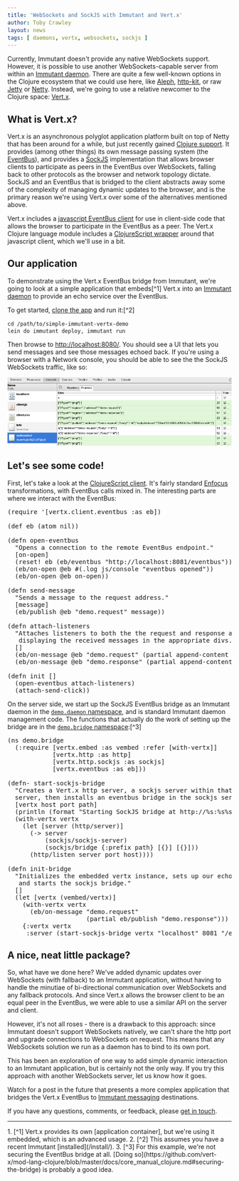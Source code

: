 ```yaml
---
title: 'WebSockets and SockJS with Immutant and Vert.x'
author: Toby Crawley
layout: news
tags: [ daemons, vertx, websockets, sockjs ]
---
```


Currently, Immutant doesn't provide any native WebSockets
support. However, it is possible to use another WebSockets-capable
server from within an [Immutant daemon]. There are quite a few
well-known options in the Clojure ecosystem that we could use here,
like [Aleph], [http-kit], or raw [Jetty] or [Netty]. Instead, we're
going to use a relative newcomer to the Clojure space: [Vert.x].

## What is Vert.x?

Vert.x is an asynchronous polyglot application platform built on top
of Netty that has been around for a while, but just recently gained
[Clojure support]. It provides (among other things) its own message
passing system (the [EventBus]), and provides a [SockJS]
implementation that allows browser clients to participate as peers in
the EventBus over WebSockets, falling back to other protocols as the
browser and network topology dictate. SockJS and an EventBus that is
bridged to the client abstracts away some of the complexity of
managing dynamic updates to the browser, and is the primary reason
we're using Vert.x over some of the alternatives mentioned above.

Vert.x includes a [javascript EventBus client] for use in client-side
code that allows the browser to participate in the EventBus as a
peer. The Vert.x Clojure language module includes a
[ClojureScript wrapper] around that javascript client, which we'll use
in a bit.

## Our application

To demonstrate using the Vert.x EventBus bridge from Immutant, we're
going to look at a simple application that embeds[^1] Vert.x into an
[Immutant daemon] to provide an echo service over the EventBus.

To get started,
[clone the app](https://github.com/immutant/simple-immutant-vertx-demo)
and run it:[^2]

    cd /path/to/simple-immutant-vertx-demo
    lein do immutant deploy, immutant run
    
Then browse to <http://localhost:8080/>. You should see a UI that lets
you send messages and see those messages echoed back. If you're using
a browser with a Network console, you should be able to see the
the SockJS WebSockets traffic, like so:

<img src="/images/news/sockjs.png" alt="[websocket activity]"/>


## Let's see some code! 

First, let's take a look at the [ClojureScript client]. It's fairly
standard [Enfocus] transformations, with EventBus calls mixed in. The
interesting parts are where we interact with the EventBus:

<pre class="syntax clojure">(require '[vertx.client.eventbus :as eb])

(def eb (atom nil))

(defn open-eventbus
  "Opens a connection to the remote EventBus endpoint."
  [on-open]
  (reset! eb (eb/eventbus "http://localhost:8081/eventbus"))
  (eb/on-open @eb #(.log js/console "eventbus opened"))
  (eb/on-open @eb on-open))

(defn send-message
  "Sends a message to the request address."
  [message]
  (eb/publish @eb "demo.request" message))

(defn attach-listeners
  "Attaches listeners to both the the request and response addresses,
   displaying the received messages in the appropriate divs."
  []
  (eb/on-message @eb "demo.request" (partial append-content "#sent"))
  (eb/on-message @eb "demo.response" (partial append-content "#rcvd")))

(defn init []
  (open-eventbus attach-listeners)
  (attach-send-click))
</pre>

On the server side, we start up the SockJS EventBus bridge as an
Immutant daemon in the
[`demo.daemon` namespace](https://github.com/immutant/simple-immutant-vertx-demo/blob/master/src/demo/daemon.clj),
and is standard Immutant daemon management code.  The functions that
actually do the work of setting up the bridge are in the
[`demo.bridge` namespace](https://github.com/immutant/simple-immutant-vertx-demo/blob/master/src/demo/bridge.clj):[^3]

<pre class="syntax clojure">(ns demo.bridge
  (:require [vertx.embed :as vembed :refer [with-vertx]]
            [vertx.http :as http]
            [vertx.http.sockjs :as sockjs]
            [vertx.eventbus :as eb]))

(defn- start-sockjs-bridge
  "Creates a Vert.x http server, a sockjs server within that http
  server, then installs an eventbus bridge in the sockjs server."
  [vertx host port path]
  (println (format "Starting SockJS bridge at http://%s:%s%s" host port path))
  (with-vertx vertx
    (let [server (http/server)]
      (-> server
          (sockjs/sockjs-server)
          (sockjs/bridge {:prefix path} [{}] [{}]))
      (http/listen server port host))))

(defn init-bridge
  "Initializes the embedded vertx instance, sets up our echo handler,
   and starts the sockjs bridge."
  []
  (let [vertx (vembed/vertx)]
    (with-vertx vertx
      (eb/on-message "demo.request"
                     (partial eb/publish "demo.response")))
    {:vertx vertx
     :server (start-sockjs-bridge vertx "localhost" 8081 "/eventbus")}))
</pre>

## A nice, neat little package?

So, what have we done here? We've added dynamic updates over
WebSockets (with fallback) to an Immutant application, without having
to handle the minutiae of bi-directional communication over WebSockets
and any fallback protocols. And since Vert.x allows the browser client
to be an equal peer in the EventBus, we were able to use a similar API
on the server and client.

However, it's not all roses - there is a drawback to this approach:
since Immutant doesn't support WebSockets natively, we can't share the
http port and upgrade connections to WebSockets on request. This means
that any WebSockets solution we run as a daemon has to bind to its own
port.
      
This has been an exploration of one way to add simple dynamic
interaction to an Immutant application, but is certainly not the only
way. If you try this approach with another WebSockets server, let us
know how it goes.

Watch for a post in the future that presents a more complex
application that bridges the Vert.x EventBus to [Immutant messaging]
destinations.

If you have any questions, comments, or feedback, please
[get in touch](/community/).

<hr>
1. [^1] Vert.x provides its own [application container], but we're
   using it embedded, which is an advanced usage.
2. [^2] This assumes you have a recent Immutant
   [installed](/install/).
3. [^3] For this example, we're not securing the EventBus bridge at
   all. [Doing so](https://github.com/vert-x/mod-lang-clojure/blob/master/docs/core_manual_clojure.md#securing-the-bridge) is probably a good idea.

[Immutant daemon]: /documentation/current/daemons.html
[Aleph]: https://github.com/ztellman/aleph
[http-kit]: http://http-kit.org/
[Jetty]: http://www.eclipse.org/jetty/
[Netty]: http://netty.io/
[Vert.x]: http://vertx.io/
[Clojure support]: https://github.com/vert-x/mod-lang-clojure
[EventBus]: https://github.com/vert-x/mod-lang-clojure/blob/master/docs/core_manual_clojure.md#the-event-bus
[SockJS]: http://sockjs.org
[javascript EventBus client]: https://github.com/eclipse/vert.x/blob/master/src/dist/client/vertxbus.js
[ClojureScript wrapper]: https://github.com/vert-x/mod-lang-clojure/blob/master/api/src/main/clojure/vertx/client/eventbus.cljs
[ClojureScript client]: https://github.com/immutant/simple-immutant-vertx-demo/blob/master/src-cljs/demo/client.cljs
[Enfocus]: https://github.com/ckirkendall/enfocus
[Immutant messaging]: /documentation/current/messaging.html
[application container]: http://vertx.io/manual.html#using-vertx-from-the-command-line
